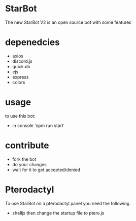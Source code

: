 # StarBot
The new StarBot V2 is an open source bot with some features
# depenedcies
- axios
- discord.js
- quick.db
- ejs
- express
- colors
# usage
to use this bot:
- in console 'npm run start'
# contribute
- fork the bot
- do your changes
- wait for it to get accepted/denied
# Pterodactyl
To use StarBot on a pterodactyl panel you need the following:
- shelljs
then change the startup file to ptero.js
